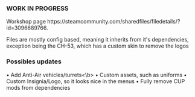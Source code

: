 <h3>WORK IN PROGRESS</h3>
Workshop page https://steamcommunity.com/sharedfiles/filedetails/?id=3096689766.

Files are mostly config based, meaning it inherits from it's dependencies, exception being the CH-53, which has a custom skin to remove the logos

<h3>Possibles updates</h3>
• Add Anti-Air vehicles/turrets<\b>
• Custom assets, such as uniforms
• Custom Insignia/Logo, so it looks nice in the menus
• Fully remove CUP mods from dependencies
